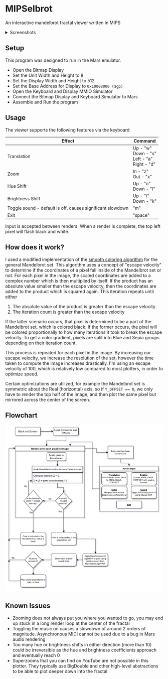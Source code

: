 # MIPSelbrot
An interactive mandelbrot fractal viewer written in MIPS

<details>
  <summary>Screenshots</summary>
  
  ![1](media/screenshot1.png)
  ![2](media/screenshot2.png)
  ![3](media/screenshot3.png)
  ![4](media/screenshot4.png)
  ![5](media/screenshot5.png)
</details>

## Setup
This program was designed to run in the Mars emulator.

- Open the Bitmap Display
- Set the Unit Width and Height to 8
- Set the Display Width and Height to 512
- Set the Base Address for Display to `0x10008000 ($gp)`
- Open the Keyboard and Display MMIO Simulator
- Connect the Bitmap Display and Keyboard Simulator to Mars
- Assemble and Run the program

## Usage
The viewer supports the following features via the keyboard

| Effect | Command |
| --- | --- |
| Translation | Up - "w" <br> Down - "s" <br> Left - "a" <br> Right - "d"|
| Zoom | In - "z" <br> Out - "x" |
| Hue Shift | Up - "o" <br> Down - "l" |
| Brightness Shift | Up - "i" <br> Down - "k" |
| Toggle sound - default is off, causes significant slowdown | "m" |
| Exit | "space" |

Input is accepted between renders. When a render is complete, the top left pixel will flash black and white.

## How does it work?
I used a modified implementation of the [smooth coloring algorithm](https://en.wikipedia.org/wiki/Plotting_algorithms_for_the_Mandelbrot_set#Continuous_(smooth)_coloring) for the general Mandelbrot set.
This algorithm uses a concept of "escape velocity" to determine if the coordinates of a pixel fall inside of the Mandelbrot set or not. 
For each pixel in the image, the scaled coordinates are added to a complex number which is then multiplied by itself. If the product has an absolute value smaller than the escape velocity, then the coordinates are added to the product which is squared again. This iteration repeats until either

1. The absolute value of the product is greater than the escape velocity
2. The iteration count is greater than the escape velocity

If the latter scenario occurs, that pixel is determined to be a part of the Mandelbrot set, which is colored black. If the former occurs, the pixel will be colored proportionally to how many iterations it took to break the escape velocity. To get a color gradient, pixels are split into Blue and Sepia groups depending on their iteration count.

This process is repeated for each pixel in the image. By increasing our escape velocity, we increase the resolution of the set, however the time taken to compute the image increases drastically. I'm using an escape velocity of 100, which is relatively low compared to most plotters, in order to optimize speed.

Certain optimizations are utilized, for example the Mandelbrot set is symmetric about the Real (horizontal) axis, so if `Y_OFFSET == 0`, we only have to render the top half of the image, and then plot the same pixel but mirrored across the center of the screen.

## Flowchart

![Flowchart](media/flowchart.png)

## Known Issues
- Zooming does not always put you where you wanted to go, you may end up stuck in a long render loop at the center of the fractal
- Toggling the music on causes a slowdown of around 2 orders of magnitude. Asynchronous MIDI cannot be used due to a bug in Mars audio rendering
- Too many hue or brightness shifts in either direction (more than 10) could be irreversible as the hue and brightness coefficients approach and eventually reach 0
- Superzooms that you can find on YouTube are not possible in this plotter. They typically use BigDouble and other high-level abstractions to be able to plot deeper down into the fractal
